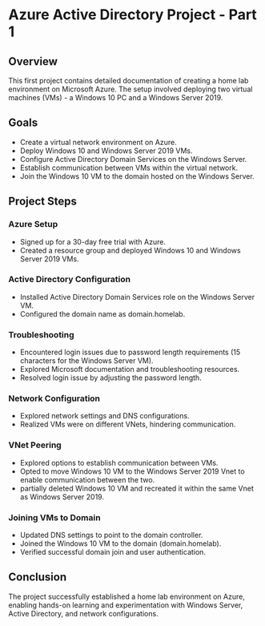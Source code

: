 
# Azure Active Directory Project - Part 1

## Overview
This first project contains detailed documentation of creating a home lab environment on Microsoft Azure. The setup involved deploying two virtual machines (VMs) - a Windows 10 PC and a Windows Server 2019.

## Goals
- Create a virtual network environment on Azure.
- Deploy Windows 10 and Windows Server 2019 VMs.
- Configure Active Directory Domain Services on the Windows Server.
- Establish communication between VMs within the virtual network.
- Join the Windows 10 VM to the domain hosted on the Windows Server.

## Project Steps

### Azure Setup
- Signed up for a 30-day free trial with Azure.
- Created a resource group and deployed Windows 10 and Windows Server 2019 VMs.

### Active Directory Configuration
- Installed Active Directory Domain Services role on the Windows Server VM.
- Configured the domain name as domain.homelab.

### Troubleshooting
- Encountered login issues due to password length requirements (15 characters for the Windows Server VM).
- Explored Microsoft documentation and troubleshooting resources.
- Resolved login issue by adjusting the password length.

### Network Configuration
- Explored network settings and DNS configurations.
- Realized VMs were on different VNets, hindering communication.

### VNet Peering
- Explored options to establish communication between VMs.
- Opted to move Windows 10 VM to the Windows Server 2019 Vnet to enable communication between the two.
- partially deleted Windows 10 VM and recreated it within the same Vnet as Windows Server 2019.

### Joining VMs to Domain
- Updated DNS settings to point to the domain controller.
- Joined the Windows 10 VM to the domain (domain.homelab).
- Verified successful domain join and user authentication.

## Conclusion
The project successfully established a home lab environment on Azure, enabling hands-on learning and experimentation with Windows Server, Active Directory, and network configurations.
